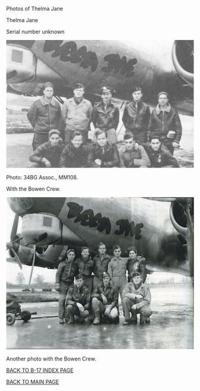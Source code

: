 
Photos of Thelma Jane






 




Thelma Jane  

Serial number unknown  
  

![](ThelmaJane.jpg)  

Photo: 34BG Assoc., MM108.  

With the Bowen Crew.  
  

![](ThelmaJane01.jpg)  

Another photo with the Bowen Crew.  
  

[BACK TO B-17 INDEX PAGE](../000b17s.md)  

[BACK TO MAIN PAGE](../index.md)


